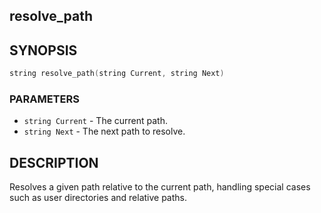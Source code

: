 ## resolve_path

## SYNOPSIS

```c
string resolve_path(string Current, string Next)
```

### PARAMETERS

* `string Current` - The current path.
* `string Next` - The next path to resolve.

## DESCRIPTION

Resolves a given path relative to the current path, handling
special cases such as user directories and relative paths.

